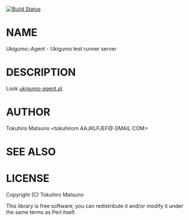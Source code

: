 [![Build Status](https://travis-ci.org/ukigumo/Ukigumo-Agent.png?branch=master)](https://travis-ci.org/ukigumo/Ukigumo-Agent)
# NAME

Ukigumo::Agent - Ukigumo test runner server

# DESCRIPTION

Look [ukigumo-agent.pl](https://metacpan.org/pod/ukigumo-agent.pl).

# AUTHOR

Tokuhiro Matsuno <tokuhirom AAJKLFJEF@ GMAIL COM>

# SEE ALSO

# LICENSE

Copyright (C) Tokuhiro Matsuno

This library is free software; you can redistribute it and/or modify
it under the same terms as Perl itself.
